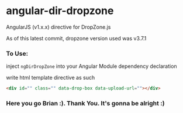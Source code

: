 # angular-dir-dropzone
AngularJS (v1.x.x) directive for DropZone.js

As of this latest commit, dropzone version used was v3.7.1

### To Use:

inject ```ngDirDropZone``` into your Angular Module dependency declaration

write html template directive as such

```html
<div id="" class="" data-drop-box data-upload-url=""></div>
```

### Here you go Brian :). Thank You. It's gonna be alright :)
